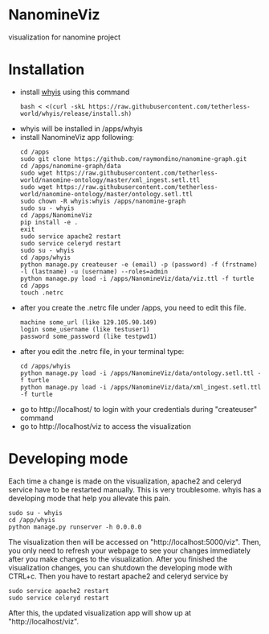 # NanomineViz
visualization for nanomine project

# Installation
- install [whyis](http://tetherless-world.github.io/whyis/install) using this command
  ```
  bash < <(curl -skL https://raw.githubusercontent.com/tetherless-world/whyis/release/install.sh)
  ```
- whyis will be installed in /apps/whyis
- install NanomineViz app following:
  ```
  cd /apps
  sudo git clone https://github.com/raymondino/nanomine-graph.git
  cd /apps/nanomine-graph/data
  sudo wget https://raw.githubusercontent.com/tetherless-world/nanomine-ontology/master/xml_ingest.setl.ttl
  sudo wget https://raw.githubusercontent.com/tetherless-world/nanomine-ontology/master/ontology.setl.ttl
  sudo chown -R whyis:whyis /apps/nanomine-graph
  sudo su - whyis
  cd /apps/NanomineViz
  pip install -e .
  exit
  sudo service apache2 restart
  sudo service celeryd restart
  sudo su - whyis
  cd /apps/whyis
  python manage.py createuser -e (email) -p (password) -f (frstname) -l (lastname) -u (username) --roles=admin
  python manage.py load -i /apps/NanomineViz/data/viz.ttl -f turtle
  cd /apps
  touch .netrc
  ```
- after you create the .netrc file under /apps, you need to edit this file.
  ```
  machine some_url (like 129.105.90.149)
  login some_username (like testuser1)
  password some_password (like testpwd1)
  ```
- after you edit the .netrc file, in your terminal type:
  ```
  cd /apps/whyis
  python manage.py load -i /apps/NanomineViz/data/ontology.setl.ttl -f turtle
  python manage.py load -i /apps/NanomineViz/data/xml_ingest.setl.ttl -f turtle
  ```
- go to http://localhost/ to login with your credentials during "createuser" command
- go to http://localhost/viz to access the visualization

# Developing mode
Each time a change is made on the visualization, apache2 and celeryd service have to be restarted manually. 
This is very troublesome. whyis has a developing mode that help you allevate this pain. 
```
sudo su - whyis
cd /app/whyis
python manage.py runserver -h 0.0.0.0
``` 
The visualization then will be accessed on "http://localhost:5000/viz".
Then, you only need to refresh your webpage to see your changes immediately after you make changes to the visualization. 
After you finished the visualization changes, you can shutdown the developing mode with CTRL+c.
Then you have to restart apache2 and celeryd service by
```
sudo service apache2 restart
sudo service celeryd restart
```
After this, the updated visualization app will show up at "http://localhost/viz".

